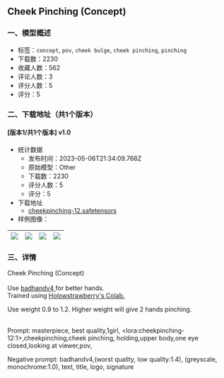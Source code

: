 ## Cheek Pinching (Concept)
### 一、模型概述

- 标签：`concept`, `pov`, `cheek bulge`, `cheek pinching`, `pinching`
- 下载数：2230
- 收藏人数：562
- 评论人数：3
- 评分人数：5
- 评分：5

### 二、下载地址（共1个版本）

#### [版本1/共1个版本] v1.0

- 统计数据
  - 发布时间：2023-05-06T21:34:09.768Z
  - 原始模型：Other
  - 下载数：2230
  - 评分人数：5
  - 评分：5
- 下载地址
  - [cheekpinching-12.safetensors](https://civitai.com/api/download/models/64293)
- 样例图像：

| <img src="https://image.civitai.com/xG1nkqKTMzGDvpLrqFT7WA/fb9488ae-fa8a-4f62-9ef3-5439a4a9de53/width=450/710155.jpeg" /> | <img src="https://image.civitai.com/xG1nkqKTMzGDvpLrqFT7WA/3411d54c-5720-4e24-82bc-f4d7da20124c/width=450/710148.jpeg" /> | <img src="https://image.civitai.com/xG1nkqKTMzGDvpLrqFT7WA/dfe69ded-128c-4c4a-8197-099cf344b60c/width=450/710203.jpeg" /> | <img src="https://image.civitai.com/xG1nkqKTMzGDvpLrqFT7WA/fa988ea2-3f08-4d27-a6ad-fb028aa77e82/width=450/710156.jpeg" /> |
| ---- | ---- | ---- | ---- |


### 三、详情
<p>Cheek Pinching (Concept)<br /><br />Use <a target="_blank" rel="ugc" href="https://civitai.com/models/16993/badhandv4-animeillustdiffusion">badhandv4 </a>for better hands.<br />Trained using <a target="_blank" rel="ugc" href="https://civitai.com/models/22530"><u>Holowstrawberry's Colab.</u></a></p><p></p><p>Use weight 0.9 to 1.2. Higher weight will give 2 hands pinching.</p><p><br />Prompt: masterpiece, best quality,1girl, &lt;lora:cheekpinching-12:1&gt;,cheekpinching,cheek pinching, holding,upper body,one eye closed,looking at viewer,pov,</p><p></p><p>Negative prompt: badhandv4,(worst quality, low quality:1.4), (greyscale, monochrome:1.0), text, title, logo, signature</p>